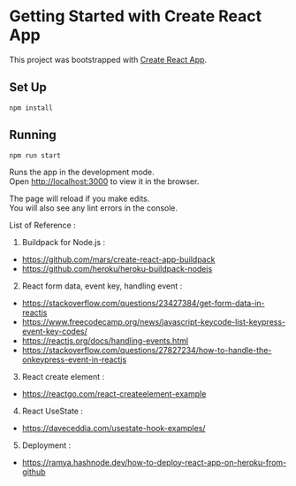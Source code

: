 # Getting Started with Create React App

This project was bootstrapped with [Create React App](https://github.com/facebook/create-react-app).

## Set Up

`npm install`

## Running

`npm run start`

Runs the app in the development mode.\
Open [http://localhost:3000](http://localhost:3000) to view it in the browser.

The page will reload if you make edits.\
You will also see any lint errors in the console.

List of Reference :

1. Buildpack for Node.js : 
- https://github.com/mars/create-react-app-buildpack
- https://github.com/heroku/heroku-buildpack-nodejs

2. React form data, event key, handling event :
- https://stackoverflow.com/questions/23427384/get-form-data-in-reactjs
- https://www.freecodecamp.org/news/javascript-keycode-list-keypress-event-key-codes/
- https://reactjs.org/docs/handling-events.html
- https://stackoverflow.com/questions/27827234/how-to-handle-the-onkeypress-event-in-reactjs

3. React create element :
- https://reactgo.com/react-createelement-example

4. React UseState :
- https://daveceddia.com/usestate-hook-examples/

5. Deployment :
- https://ramya.hashnode.dev/how-to-deploy-react-app-on-heroku-from-github
